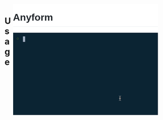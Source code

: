 <img src="/packages/config/readme_resources/header2.png" align="right" height="95px">

<img src="/packages/config/readme_resources/demo1.gif" align="right" width="476px">

<img src="/packages/config/readme_resources/empty1x1.png" align="right" height="8px">

# Usage



